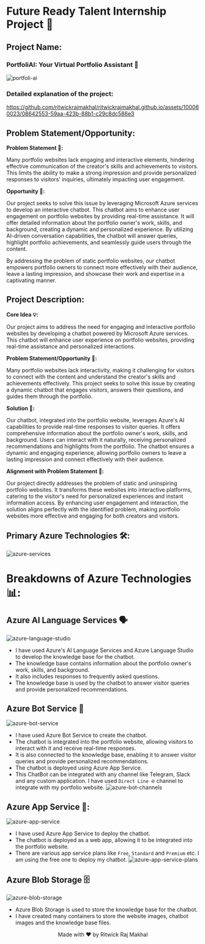 # Future Ready Talent Internship Project 📝

## Project Name:

### PortfoliAI: Your Virtual Portfolio Assistant 🤖

![portfoli-ai](https://github.com/user-attachments/assets/1e2a904e-9595-4a09-b52a-c1bfa13759dc)


### Detailed explanation of the project:

https://github.com/ritwickrajmakhal/ritwickrajmakhal.github.io/assets/100060023/08642553-59aa-423b-88b1-c29c8dc586e3

## Problem Statement/Opportunity:

**Problem Statement 📝:**

Many portfolio websites lack engaging and interactive elements, hindering effective communication of the creator's skills and achievements to visitors. This limits the ability to make a strong impression and provide personalized responses to visitors' inquiries, ultimately impacting user engagement.

**Opportunity 🤩:**

Our project seeks to solve this issue by leveraging Microsoft Azure services to develop an interactive chatbot. This chatbot aims to enhance user engagement on portfolio websites by providing real-time assistance. It will offer detailed information about the portfolio owner's work, skills, and background, creating a dynamic and personalized experience. By utilizing AI-driven conversation capabilities, the chatbot will answer queries, highlight portfolio achievements, and seamlessly guide users through the content.

By addressing the problem of static portfolio websites, our chatbot empowers portfolio owners to connect more effectively with their audience, leave a lasting impression, and showcase their work and expertise in a captivating manner.

## Project Description:

**Core Idea 💡:**

Our project aims to address the need for engaging and interactive portfolio websites by developing a chatbot powered by Microsoft Azure services. This chatbot will enhance user experience on portfolio websites, providing real-time assistance and personalized interactions.

**Problem Statement/Opportunity 🔎:**

Many portfolio websites lack interactivity, making it challenging for visitors to connect with the content and understand the creator's skills and achievements effectively. This project seeks to solve this issue by creating a dynamic chatbot that engages visitors, answers their questions, and guides them through the portfolio.

**Solution 🧩:**

Our chatbot, integrated into the portfolio website, leverages Azure's AI capabilities to provide real-time responses to visitor queries. It offers comprehensive information about the portfolio owner's work, skills, and background. Users can interact with it naturally, receiving personalized recommendations and highlights from the portfolio. The chatbot ensures a dynamic and engaging experience, allowing portfolio owners to leave a lasting impression and connect effectively with their audience.

**Alignment with Problem Statement 🔦:**

Our project directly addresses the problem of static and uninspiring portfolio websites. It transforms these websites into interactive platforms, catering to the visitor's need for personalized experiences and instant information access. By enhancing user engagement and interaction, the solution aligns perfectly with the identified problem, making portfolio websites more effective and engaging for both creators and visitors.

## Primary Azure Technologies 🛠️:

![azure-services](https://github.com/user-attachments/assets/387e0c00-db43-44f3-bf63-0936c9b3d79a)


# Breakdowns of Azure Technologies 📊:

## Azure AI Language Services 🗣️

![azure-language-studio](https://github.com/user-attachments/assets/b8cda579-bc96-41c5-88d2-ab3a875a23fd)


- I have used Azure's AI Language Services and Azure Language Studio to develop the knowledge base for the chatbot.
- The knowledge base contains information about the portfolio owner's work, skills, and background.
- It also includes responses to frequently asked questions.
- The knowledge base is used by the chatbot to answer visitor queries and provide personalized recommendations.

## Azure Bot Service 🤖

![azure-bot-service](https://github.com/user-attachments/assets/a93bf636-c3ee-48cb-8269-78875a1c7919)


- I have used Azure Bot Service to create the chatbot.
- The chatbot is integrated into the portfolio website, allowing visitors to interact with it and receive real-time responses.
- It is also connected to the knowledge base, enabling it to answer visitor queries and provide personalized recommendations.
- The chatbot is deployed using Azure App Service.
- This ChatBot can be integrated with any channel like Telegram, Slack and any custom application. I have used `Direct Line 🌐` channel to integrate with my portfolio website.
![azure-bot-channels](https://github.com/user-attachments/assets/a562bb4b-239a-4e7e-8534-833c46f28010)


## Azure App Service 📱:

![azure-app-service](https://github.com/user-attachments/assets/a3cc3a35-1ddc-4e60-9820-73b9b23f5db5)


- I have used Azure App Service to deploy the chatbot.
- The chatbot is deployed as a web app, allowing it to be integrated into the portfolio website.
- There are various app service plans like `Free`, `Standard` and `Premium` etc. I am using the free one to deploy my chatbot.
![azure-app-service-plans](https://github.com/user-attachments/assets/eb2de8be-651b-4e7b-8b03-f4b179575272)


## Azure Blob Storage 🗄️

![azure-blob-storage](https://github.com/user-attachments/assets/3db427db-2796-40bf-9b49-efaed1fb4616)


- Azure Blob Storage is used to store the knowledge base for the chatbot.
- I have created many containers to store the website images, chatbot images and the knowledge base files.

<center>Made with ❤️ by Ritwick Raj Makhal</center>
